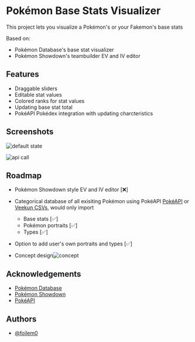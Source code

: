# Pokémon Base Stats Visualizer

This project lets you visualize a Pokémon's or your Fakemon's base stats

Based on:
- Pokémon Database's base stat visualizer
- Pokémon Showdown's teambuilder EV and IV editor


## Features

- Draggable sliders
- Editable stat values
- Colored ranks for stat values
- Updating base stat total
- PokéAPI Pokédex integration with updating charcteristics


## Screenshots

![default state](https://files.catbox.moe/3qb8ha.png)

![api call](https://files.catbox.moe/i7jtdx.png)
## Roadmap

- Pokémon Showdown style EV and IV editor [❌]

- Categorical database of all exisiting Pokémon using PokéAPI [PokéAPI](https://pokeapi.co) or [Veekun CSVs](https://github.com/veekun/pokedex), would only import
    - Base stats [✅]
    - Pokémon portraits [✅]
    - Types [✅]
- Option to add user's own portraits and types [✅]
- Concept design![concept](https://files.catbox.moe/lc8idx.png)


## Acknowledgements

 - [Pokémon Database](https://pokemondb.net/pokedex/bulbasaur#dex-stats)
 - [Pokémon Showdown](https://play.pokemonshowdown.com/teambuilder)
 - [PokéAPI](https://pokeapi.co)



## Authors

- [@foilem0](https://www.github.com/foilem0)

